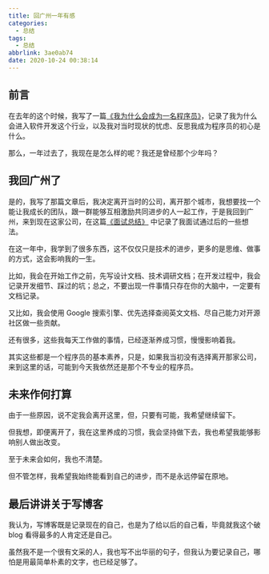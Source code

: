 ```yaml
---
title: 回广州一年有感
categories:
  - 总结
tags:
  - 总结
abbrlink: 3ae0ab74
date: 2020-10-24 00:38:14
---
```


## 前言

在去年的这个时候，我写了一篇[《我为什么会成为一名程序员》](https://4ark.me/posts/why-i-became-a-programmer)，记录了我为什么会进入软件开发这个行业，以及我对当时现状的忧虑、反思我成为程序员的初心是什么。

那么，一年过去了，我现在是怎么样的呢？我还是曾经那个少年吗？

## 我回广州了

是的，我写了那篇文章后，我决定离开当时的公司，离开那个城市，我想要找一个能让我成长的团队，跟一群能够互相激励共同进步的人一起工作，于是我回到广州，来到现在这家公司，在这篇[《面试总结》](https://4ark.me/posts/review-summary) 中记录了我面试通过后的一些想法。

在这一年中，我学到了很多东西，这不仅仅只是技术的进步，更多的是思维、做事的方式，这会影响我的一生。

比如，我会在开始工作之前，先写设计文档、技术调研文档；在开发过程中，我会记录开发细节、踩过的坑；总之，不要出现一件事情只存在你的大脑中，一定要有文档记录。

又比如，我会使用 Google 搜索引擎、优先选择查阅英文文档、尽自己能力对开源社区做一些贡献。

还有很多，这些我每天工作做的事情，已经逐渐养成习惯，慢慢影响着我。

其实这些都是一个程序员的基本素养，只是，如果我当初没有选择离开那家公司，来到这里的话，可能到今天我依然还是那个不专业的程序员。

## 未来作何打算

由于一些原因，说不定我会离开这里，但，只要有可能，我希望继续留下。

但我想，即便离开了，我在这里养成的习惯，我会坚持做下去，我也希望我能够影响别人做出改变。

至于未来会如何，我也不清楚。

但不管怎样，我希望我始终能看到自己的进步，而不是永远停留在原地。

## 最后讲讲关于写博客

我认为，写博客既是记录现在的自己，也是为了给以后的自己看，毕竟就我这个破 blog 看得最多的人肯定还是自己。

虽然我不是一个很有文采的人，我也写不出华丽的句子，但我认为要记录自己，哪怕是用最简单朴素的文字，也已经足够了。
